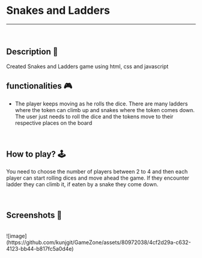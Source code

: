 # **Snakes and Ladders** 

---

<br>

## **Description 📃**
<!-- add your game description here  -->
Created Snakes and Ladders game using html, css and javascript

## **functionalities 🎮**
<!-- add functionalities over here -->
- The player keeps moving as he rolls the dice. There are many ladders where the token can climb up and snakes where the token comes down. The user just needs to roll the dice and the tokens move to their respective places on the board
<br>

## **How to play? 🕹️**
<!-- add the steps how to play games -->
You need to choose the number of players between 2 to 4 and then each player can start rolling dices and move ahead the game. If they encounter ladder they can climb it, if eaten by a snake they come down.

<br>

## **Screenshots 📸**

<br>
<!-- add your screenshots like this -->
![image](https://github.com/kunjgit/GameZone/assets/80972038/4cf2d29a-c632-4123-bb44-b817fc5a0d4e)


<br>
